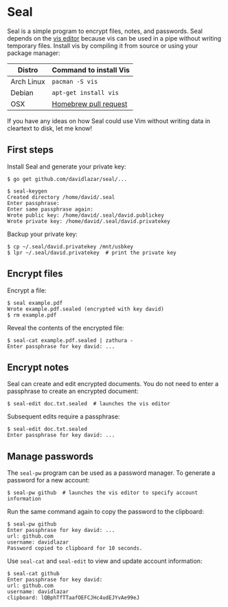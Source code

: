 # Seal

Seal is a simple program to encrypt files, notes, and passwords.
Seal depends on the [vis editor](https://github.com/martanne/vis/)
because vis can be used in a pipe without writing temporary files.
Install vis by compiling it from source or using your package manager:

| Distro     | Command to install Vis |
| ---------- | ---------------------- |
| Arch Linux | `pacman -S vis`        |
| Debian     | `apt-get install vis`  |
| OSX        | [Homebrew pull request](https://github.com/Homebrew/homebrew-core/pull/127) |

If you have any ideas on how Seal could use Vim without writing
data in cleartext to disk, let me know!

## First steps

Install Seal and generate your private key:

```
$ go get github.com/davidlazar/seal/...

$ seal-keygen 
Created directory /home/david/.seal
Enter passphrase: 
Enter same passphrase again: 
Wrote public key: /home/david/.seal/david.publickey
Wrote private key: /home/david/.seal/david.privatekey
```

Backup your private key:

```
$ cp ~/.seal/david.privatekey /mnt/usbkey
$ lpr ~/.seal/david.privatekey  # print the private key
```

## Encrypt files

Encrypt a file:

```
$ seal example.pdf
Wrote example.pdf.sealed (encrypted with key david)
$ rm example.pdf
```

Reveal the contents of the encrypted file:

```
$ seal-cat example.pdf.sealed | zathura -
Enter passphrase for key david: ...
```

## Encrypt notes

Seal can create and edit encrypted documents. You do not need to
enter a passphrase to create an encrypted document:

```
$ seal-edit doc.txt.sealed  # launches the vis editor
```

Subsequent edits require a passphrase:

```
$ seal-edit doc.txt.sealed
Enter passphrase for key david: ...
```

## Manage passwords

The `seal-pw` program can be used as a password manager.
To generate a password for a new account:

```
$ seal-pw github  # launches the vis editor to specify account information
```

Run the same command again to copy the password to the clipboard:

```
$ seal-pw github
Enter passphrase for key david: ...
url: github.com
username: davidlazar
Password copied to clipboard for 10 seconds.
```

Use `seal-cat` and `seal-edit` to view and update account information:

```
$ seal-cat github 
Enter passphrase for key david: 
url: github.com
username: davidlazar
clipboard: lQBphTfTTaafOEFCJHc4udEJYvAe99eJ
```